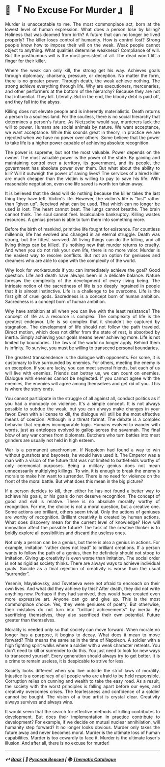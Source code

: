 # 🔪 『 No Excuse For Murder 』 🔪

<p align="justify">Murder is unacceptable to me. The most commonplace act, born at the lowest level of human expression. What does a person lose by killing? Holiness that was doomed from birth? A future that can no longer be lived properly? The killer loses control of humanity. How is control lost? Strong people know how to impose their will on the weak. Weak people cannot object to anything. What qualities determine weakness? Compliance of will. But the posthumous will is the most persistent of all. The dead won't lift a finger for their killer.</p>

<p align="justify">Where the weak can only kill, the strong get his way. Achieves goals through diplomacy, charisma, pressure, or deception. No matter the form, there is no greater power. Through death, the weak achieve nothing. The strong achieve everything through life. Why are executioners, mercenaries, and other performers at the bottom of the hierarchy? Because they are not that influential. They kill. Literally. But in the end, the bloody debt is paid off, and they fall into the abyss.</p>

<p align="justify">Killing does not elevate people and is inherently materialistic. Death returns a person to a soulless land. For the soulless, there is no social hierarchy that determines a person's future. As Nietzsche would say, murderers lack the will to power. Humans are social animals by nature. We want acceptance, we want acceptance. While this sounds great in theory, in practice we are rejected when we have no power over others. Some believe that the power to take life is a higher power capable of achieving absolute recognition.</p>

<p align="justify">The power is supreme, but not the most valuable. Power depends on the owner. The most valuable power is the power of the state. By gaining and maintaining control over a territory, its government, and its people, the government has absolute power over them. But what about the ability to kill? Will it outweigh the power of saving lives? The services of a hired killer are much cheaper than the victim is willing to pay to save his life. With reasonable negotiation, even one life saved is worth ten taken away.</p>

<p align="justify">It is believed that the dead will do nothing because the killer takes the last thing they have left. Victim's life. However, the victim's life is “lost” rather than “given up”. Received what can be used. That which can no longer be used is lost. The heart cannot beat. The lungs cannot breathe. The brain cannot think. The soul cannot feel. Incalculable bankruptcy. Killing wastes resources. A genius person is able to turn them into something more.</p>

<p align="justify">Before the birth of mankind, primitive life fought for existence. For countless millennia, life has evolved and changed in an eternal struggle. Death was strong, but the fittest survived. All living things can do the killing, and all living things can be killed. It's nothing new that murder returns to cruelty. And when you do not risk your own life, there is no more valor. Murder is the easiest way to resolve conflicts. But not an option for geniuses and dreamers who are able to cope with the complexity of the world.</p>

<p align="justify">Why look for workarounds if you can immediately achieve the goal? Good question. Life and death have always been in a delicate balance. Nature foresaw the complexity of the development of every living being. The intricate notion of the sacredness of life is so deeply ingrained in people that it is almost instinctive. Life is a challenge to be overcome. Life is the first gift of cruel gods. Sacredness is a concept born of human ambition. Sacredness is a concept born of human ambition.</p>

<p align="justify">Why have ambition at all when you can live with the least resistance? The concept of life as a resource is complex. The complexity of life is the greatest endeavor. Life is so complex that it shouldn't be captured by stagnation. The development of life should not follow the path traveled. Direct motion, which does not differ from the state of rest, is absorbed by inertia. Simply achieving your goals means never achieving more. Life is not limited by boundaries. The laws of the world no longer apply. Behind them is infinity. To survive, you must be willing to transcend personal boundaries.</p>

<p align="justify">The greatest transcendence is the dialogue with opponents. For some, it is customary to live surrounded by enemies. For others, meeting the enemy is an exception. If you are lucky, you can meet several friends, but each of us will live with enemies. Friends can betray us, we can count on enemies. Dialogue with enemies cannot be neglected. If you cannot agree with the enemies, the enemies will agree among themselves and get rid of you. This is where the story ends.</p>

<p align="justify">You cannot participate in the struggle of all against all, conduct politics as if you had a monopoly on violence. It's a simple concept. It is not always possible to subdue the weak, but you can always make changes in your favor. Even with a license to kill, the dialogue will still be the most effective means of coercion. Although in a threat format. The debate is a complex behavior that requires incomparable logic. Humans evolved to wander with words, just as antelopes evolved to gallop across the savannah. The final blow of any war comes from diplomats. Butchers who turn battles into meat grinders are usually not held in high esteem.</p>

<p align="justify">War is a permanent anachronism. If Napoleon had found a way to win without gunshots and bayonets, he would have used it. The Emperor was a man with a vision of the future that was not limited to battlefields worthy of only ceremonial purposes. Being a military genius does not mean unnecessarily multiplying killings. To win, it is enough to break the enemy's morale to make him want to surrender. There is no need for violence on the front of the moral battle. But what does this mean in the big picture?</p>

<p align="justify">If a person decides to kill, then either he has not found a better way to achieve his goals, or his goals do not deserve recognition. The concept of good and evil is relative. There is no absolute morality worthy of recognition. For me, the choice is not a moral question, but a creative one. Some actions are brilliant, others seem trivial. Only the actions of geniuses are worthy of recognition. Brilliant creativity is created by human actions. What does discovery mean for the current level of knowledge? How will innovation affect the possible future? The task of the creative thinker is to boldly explore all possibilities and discard the useless ones.</p>

<p align="justify">Not only a person can be a genius, but there is also a genius in actions. For example, imitation “rather does not lead” to brilliant creations. If a person wants to follow the path of a genius, then he definitely should not stoop to imitation. Giving up creativity is even worse than imitation. The social order is not as rigid as society thinks. There are always ways to achieve individual goals. Suicide as a final rejection of creativity is worse than the usual “surrender”.</p>

<p align="justify">Yesenin, Mayakovsky, and Tsvetaeva were not afraid to encroach on their own lives. And what did they achieve by this? After death, they did not write anything new. Perhaps if they had survived, they would have created even more expressive art. Anyone can go and give up. This is the most commonplace choice. Yes, they were geniuses of poetry. But otherwise, their mistakes do not turn into “brilliant achievements” by inertia. By sacrificing themselves, they also sacrificed their own potential. Future greater than themselves.</p>

<p align="justify">Morality is needed only so that society can move forward. When morale no longer has a purpose, it begins to decay. What does it mean to move forward? This means the same as in the time of Napoleon. A soldier with a high fighting spirit walks where a soldier with a weak character retreats. You don't need to kill or surrender to do this. You just need to look for new ways to transcend yourself. Every generation should always try to get better. It is a crime to remain useless, it is despicable to strive for less.</p>

<p align="justify">Society looks different when you live outside the strict laws of morality. Injustice is a conspiracy of all people who are afraid to be held responsible. Corruption relies on cunning and wealth to take the easy road. As a result, the society with the worst principles is falling apart before our eyes, and creativity overcomes crises. The fearlessness and confidence of a soldier cannot be bought. The vision of a true artist is crystal clear. Creativity always survives and always wins.</p>

<p align="justify">It would seem that the search for effective methods of killing contributes to development. But does their implementation in practice contribute to development? For example, if we decide on mutual nuclear annihilation, will humanity step forward? It no longer looks obvious. Murder only takes the future away and never becomes moral. Murder is the ultimate loss of human capabilities. Murder is too cowardly to face it. Murder is the ultimate loser's illusion. And after all, there is no excuse for murder!</p>

***

##### ↩️ [Back](index.md) | 🌻 [Русская Версия](murder-2.md) | 📚 [Thematic Catalogue](index_t.md)

